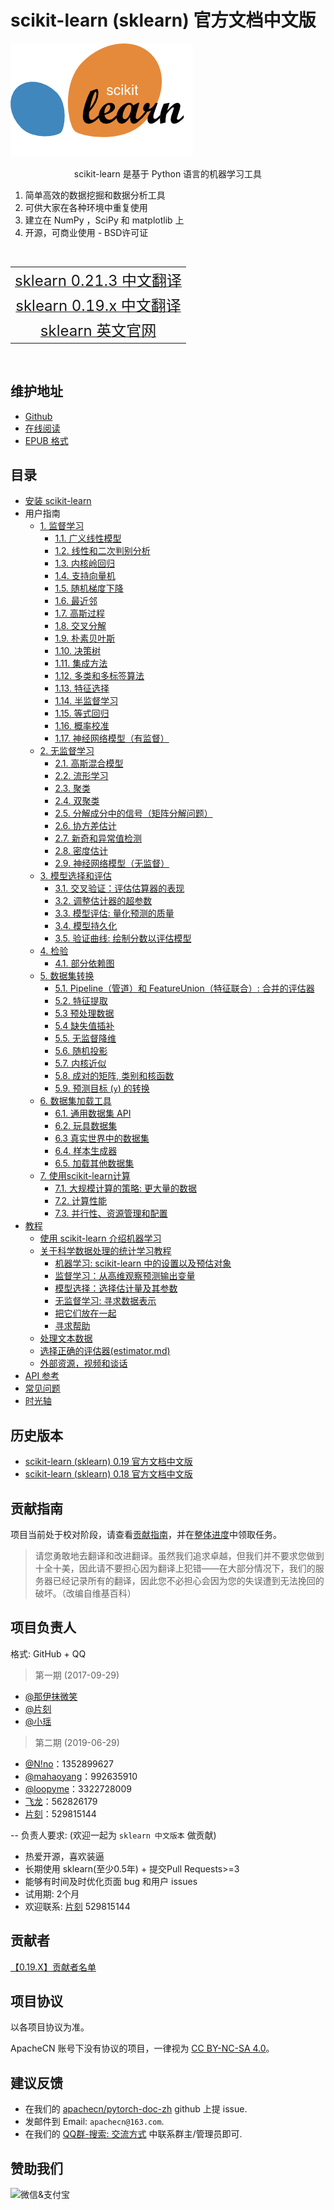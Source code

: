 # scikit-learn (sklearn) 官方文档中文版

![](docs/img/scikit-learn-logo.png)

<center>scikit-learn 是基于 Python 语言的机器学习工具</center>

1. 简单高效的数据挖掘和数据分析工具
2. 可供大家在各种环境中重复使用
3. 建立在 NumPy ，SciPy 和 matplotlib 上
4. 开源，可商业使用 - BSD许可证

<br/>
<table>
  <tr align="center">
    <td><a title="sklearn 0.21.3 中文翻译" href="https://sklearn.apachecn.org/docs/0.21.3" target="_blank"><font size="5">sklearn 0.21.3 中文翻译</font></a></td>
  </tr>
  <tr align="center">
    <td><a title="sklearn 0.19.x 中文翻译" href="https://sklearn.apachecn.org/docs/0.19.x" target="_blank"><font size="5">sklearn 0.19.x 中文翻译</font></a></td>
  </tr>
  <tr align="center">
    <td><a title="sklearn 英文官网" href="https://scikit-learn.org" target="_blank"><font size="5">sklearn 英文官网</font></a></td>
  </tr>
</table>
<br/>

## 维护地址

+   [Github](https://github.com/apachecn/scikit-learn-doc-zh/)
+   [在线阅读](http://sklearn.apachecn.org)
+   [EPUB 格式](https://github.com/apachecn/sklearn-doc-zh/raw/epub/sklearn_0.21.3_2019_12_13.epub)

## 目录

*   [安装 scikit-learn](docs/0.21.3/62.md)
*   用户指南
    *   [1. 监督学习](docs/0.21.3/1.md)
        * [1.1. 广义线性模型](docs/0.21.3/2.md)
        * [1.2. 线性和二次判别分析](docs/0.21.3/3.md)
        * [1.3. 内核岭回归](docs/0.21.3/4.md)
        * [1.4. 支持向量机](docs/0.21.3/5.md)
        * [1.5. 随机梯度下降](docs/0.21.3/6.md)
        * [1.6. 最近邻](docs/0.21.3/7.md)
        * [1.7. 高斯过程](docs/0.21.3/8.md)
        * [1.8. 交叉分解](docs/0.21.3/9.md)
        * [1.9. 朴素贝叶斯](docs/0.21.3/10.md)
        * [1.10. 决策树](docs/0.21.3/11.md)
        * [1.11. 集成方法](docs/0.21.3/12.md)
        * [1.12. 多类和多标签算法](docs/0.21.3/13.md)
        * [1.13. 特征选择](docs/0.21.3/14.md)
        * [1.14. 半监督学习](docs/0.21.3/15.md)
        * [1.15. 等式回归](docs/0.21.3/16.md)
        * [1.16. 概率校准](docs/0.21.3/17.md)
        * [1.17. 神经网络模型（有监督）](docs/0.21.3/18.md)
    *   [2. 无监督学习](docs/0.21.3/19.md)
        * [2.1. 高斯混合模型](docs/0.21.3/20.md)
        * [2.2. 流形学习](docs/0.21.3/21.md)
        * [2.3. 聚类](docs/0.21.3/22.md)
        * [2.4. 双聚类](docs/0.21.3/23.md)
        * [2.5. 分解成分中的信号（矩阵分解问题）](docs/0.21.3/24.md)
        * [2.6. 协方差估计](docs/0.21.3/25.md)
        * [2.7. 新奇和异常值检测](docs/0.21.3/26.md)
        * [2.8. 密度估计](docs/0.21.3/27.md)
        * [2.9. 神经网络模型（无监督）](docs/0.21.3/28.md)
    * [3. 模型选择和评估](docs/0.21.3/29.md)
        * [3.1. 交叉验证：评估估算器的表现](docs/0.21.3/30.md)
        * [3.2. 调整估计器的超参数](docs/0.21.3/31.md)
        * [3.3. 模型评估: 量化预测的质量](docs/0.21.3/32.md)
        * [3.4. 模型持久化](docs/0.21.3/33.md)
        * [3.5. 验证曲线: 绘制分数以评估模型](docs/0.21.3/34.md)
    * [4.  检验](docs/0.21.3/35.md)
        * [4.1. 部分依赖图](docs/0.21.3/36.md)
    * [5. 数据集转换](docs/0.21.3/37.md)
        * [5.1. Pipeline（管道）和 FeatureUnion（特征联合）: 合并的评估器](docs/0.21.3/38.md)
        * [5.2. 特征提取](docs/0.21.3/39.md)
        * [5.3 预处理数据](docs/0.21.3/40.md)
        * [5.4 缺失值插补](docs/0.21.3/41.md)
        * [5.5. 无监督降维](docs/0.21.3/42.md)
        * [5.6. 随机投影](docs/0.21.3/43.md)
        * [5.7. 内核近似](docs/0.21.3/44.md)
        * [5.8. 成对的矩阵, 类别和核函数](docs/0.21.3/45.md)
        * [5.9. 预测目标 (`y`) 的转换](docs/0.21.3/46.md)
    * [6. 数据集加载工具](docs/0.21.3/47.md)
        * [6.1. 通用数据集 API](docs/0.21.3/47.md)
        * [6.2. 玩具数据集](docs/0.21.3/47.md)
        * [6.3 真实世界中的数据集](docs/0.21.3/47.md)
        * [6.4. 样本生成器](docs/0.21.3/47.md)
        * [6.5. 加载其他数据集](docs/0.21.3/47.md)
    * [7. 使用scikit-learn计算](docs/0.21.3/48.md)
        * [7.1. 大规模计算的策略: 更大量的数据](docs/0.21.3/48.md)
        * [7.2. 计算性能](docs/0.21.3/48.md)
        * [7.3. 并行性、资源管理和配置](docs/0.21.3/48.md)
*   [教程](docs/0.21.3/50.md)
    *   [使用 scikit-learn 介绍机器学习](docs/0.21.3/51.md)
    *   [关于科学数据处理的统计学习教程](docs/0.21.3/52.md)
        *   [机器学习: scikit-learn 中的设置以及预估对象](docs/0.21.3/53.md)
        *   [监督学习：从高维观察预测输出变量](docs/0.21.3/54.md)
        *   [模型选择：选择估计量及其参数](docs/0.21.3/55.md)
        *   [无监督学习: 寻求数据表示](docs/0.21.3/56.md)
        *   [把它们放在一起](docs/0.21.3/57.md)
        *   [寻求帮助](docs/0.21.3/58.md)
    *   [处理文本数据](docs/0.21.3/59.md)
    *   [选择正确的评估器(estimator.md)](docs/0.21.3/60.md)
    *   [外部资源，视频和谈话](docs/0.21.3/61.md)
*   [API 参考](https://scikit-learn.org/stable/modules/classes.html)
*   [常见问题](docs/0.21.3/63.md)
*   [时光轴](docs/0.21.3/64.md)

## 历史版本

* [scikit-learn (sklearn) 0.19 官方文档中文版](https://github.com/apachecn/scikit-learn-doc-zh/tree/0.19.x)
* [scikit-learn (sklearn) 0.18 官方文档中文版](http://cwiki.apachecn.org/pages/viewpage.action?pageId=10030181)

## 贡献指南

项目当前处于校对阶段，请查看[贡献指南](CONTRIBUTING.md)，并在[整体进度](https://github.com/apachecn/sklearn-doc-zh/issues/352)中领取任务。

> 请您勇敢地去翻译和改进翻译。虽然我们追求卓越，但我们并不要求您做到十全十美，因此请不要担心因为翻译上犯错——在大部分情况下，我们的服务器已经记录所有的翻译，因此您不必担心会因为您的失误遭到无法挽回的破坏。（改编自维基百科）

## 项目负责人

格式: GitHub + QQ

> 第一期 (2017-09-29)

* [@那伊抹微笑](https://github.com/wangyangting)
* [@片刻](https://github.com/jiangzhonglian)
* [@小瑶](https://github.com/chenyyx)

> 第二期 (2019-06-29)

* [@N!no](https://github.com/lovelybuggies)：1352899627
* [@mahaoyang](https://github.com/mahaoyang)：992635910
* [@loopyme](https://github.com/loopyme)：3322728009
* [飞龙](https://github.com/wizardforcel)：562826179
* [片刻](https://github.com/jiangzhonglian)：529815144

-- 负责人要求: (欢迎一起为 `sklearn 中文版本` 做贡献)

* 热爱开源，喜欢装逼
* 长期使用 sklearn(至少0.5年) + 提交Pull Requests>=3
* 能够有时间及时优化页面 bug 和用户 issues
* 试用期: 2个月
* 欢迎联系: [片刻](https://github.com/jiangzhonglian) 529815144

## 贡献者

[【0.19.X】贡献者名单](https://github.com/apachecn/sklearn-doc-zh/issues/354)

## **项目协议**

以各项目协议为准。

ApacheCN 账号下没有协议的项目，一律视为 [CC BY-NC-SA 4.0](https://creativecommons.org/licenses/by-nc-sa/4.0/deed.zh)。

## 建议反馈

* 在我们的 [apachecn/pytorch-doc-zh](https://github.com/apachecn/sklearn-doc-zh) github 上提 issue.
* 发邮件到 Email: `apachecn@163.com`.
* 在我们的 [QQ群-搜索: 交流方式](https://github.com/apachecn/home) 中联系群主/管理员即可.

## 赞助我们

<img src="http://data.apachecn.org/img/about/donate.jpg" alt="微信&支付宝" />
